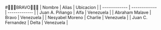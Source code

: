 #🌌🐱‍🐉BRAVO🐱‍🐉🌌
| Nombre  | Alias | Ubicacion |
| ------------- | ------------- | ------------- |
| Juan A. Piñango  | Alfa  | Venezuela |
| Abraham Malave | Bravo  | Venezuela |
| Nesyabel Moreno | Charlie  | Venezuela |
| Juan C. Fernandez | Delta | Venezuela |
